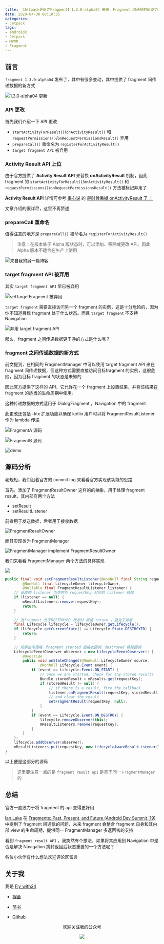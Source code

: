 ```yaml
---
title: 【Jetpack更新之Fragment】1.3.0-alpha04 来袭，Fragment 间通信的新姿势
date: 2020-04-30 00:10:35
categories: 
- Jetpack
tags: 
- androidx
- Jetpack
- MVVM
- Fragment
---
```


## 前言

`fragment 1.3.0-alpha04` 发布了，其中有很多变动，其中提供了 fragment 间传递数据的新方式

![1.3.0-alpha04 更新](https://gitee.com/flywith24/Album/raw/master/img/20200430090529.png)

<!-- more-->

### API 更改

首先我们介绍一下 API 更改

- `startActivityForResult()`/`onActivityResult()` 和 `requestPermissions()`/`onRequestPermissionsResult()` 弃用
- `prepareCall()` 重命名为 `registerForActivityResult()` 
- `target fragment API` 被弃用



### Activity Result API 上位

由于官方提供了 **Activity Result API** 来替换 **onActivityResult**  机制，因此 fragment 的  `startActivityForResult()`/`onActivityResult()` 和 `requestPermissions()`/`onRequestPermissionsResult()` 方法被标记弃用了



**Activity Result API** 详情可参考 [秉心说](https://juejin.im/user/586eff908d6d81005879507d) 的 [是时候丢掉 onActivityResult 了 ！](https://juejin.im/post/5e80cb1ee51d45471654fae7)

文章介绍的很详尽，这里不再赘述



### prepareCall 重命名

值得注意的地方是 `prepareCall()` 被命名为 `registerForActivityResult()` 

> 注意：在版本处于 Alpha 版状态时，可以添加、移除或更改 API。因此 Alpha 版本不适合在生产上使用

![来自我的另一篇博客](https://gitee.com/flywith24/Album/raw/master/img/20200430091418.png)



### target fragment API 被弃用

其实 `target fragment API` 早已被弃用

![setTargetFragment 被弃用](https://gitee.com/flywith24/Album/raw/master/img/20200430092548.png)

`target fragment` 需要直接访问另一个 fragment 的实例，这是十分危险的，因为你不知道目标 fragment 处于什么状态。而且 `target fragment` 不支持 Navigation



![弃用 target fragment API](https://gitee.com/flywith24/Album/raw/master/img/20200430092824.png)

那么，fragment 之间传递数据更干净的方式是什么呢？



### fragment 之间传递数据的新方式

前文提到，在相同的 FragmentManager 中可以使用 target fragment API 来在 fragment 间传递数据，但这种方式需要直接访问目标fragment 的实例，这很危险，因为目标 fragment 的状态是未知的



因此官方提供了这样的 API，它允许在一个 fragment 上设置结果，并将该结果在 fragment 的适当的生命周期中使用。

这种传递数据的方式适用于 DialogFragment ，Navigation 中的 fragment

此更改还包括 -ktx 扩展功能以确保 kotlin 用户可以将 FragmentResultListener 作为 lambda 传递

![FragmentA 源码](https://gitee.com/flywith24/Album/raw/master/img/20200430105343.png)

![FragmentB 源码](https://gitee.com/flywith24/Album/raw/master/img/20200430105411.png)

 

![demo](https://gitee.com/flywith24/Album/raw/master/img/20200430105045.gif)



## 源码分析

老规矩，我们沿着官方的 commit log 来看看官方实现该功能的思路

首先，添加了 FragmentResultOwner 这样的的抽象，用于处理 fragment result，其内部有两个方法

- setResult
- setResultListener

前者用于发送数据，后者用于接收数据

![FragmentResultOwner](https://gitee.com/flywith24/Album/raw/master/img/20200430110206.png)

而其实现类为 FragmentManager

![FragmentManager implement FragmentResultOwner ](https://gitee.com/flywith24/Album/raw/master/img/20200430110412.png)

我们来看看 FragmentManager 两个方法的具体实现

![](https://gitee.com/flywith24/Album/raw/master/img/20200430111003.png)



``` java
public final void setFragmentResultListener(@NonNull final String requestKey,
        @NonNull final LifecycleOwner lifecycleOwner,
        @Nullable final FragmentResultListener listener) {
    // 设置的 listener 为空时将 requestKey 对应的 listener 移除
    if (listener == null) {
        mResultListeners.remove(requestKey);
        return;
    }
    
    // 当fragment 处于DESTROYED 状态时 直接 return ，避免了异常
    final Lifecycle lifecycle = lifecycleOwner.getLifecycle();
    if (lifecycle.getCurrentState() == Lifecycle.State.DESTROYED) {
        return;
    }
    
    // 观察生命周期，fragment started 后接收回调，destroyed 移除回调
    LifecycleEventObserver observer = new LifecycleEventObserver() {
        @Override
        public void onStateChanged(@NonNull LifecycleOwner source,
                @NonNull Lifecycle.Event event) {
            if (event == Lifecycle.Event.ON_START) {
                // once we are started, check for any stored results
                Bundle storedResult = mResults.get(requestKey);
                if (storedResult != null) {
                    // if there is a result, fire the callback
                    listener.onFragmentResult(requestKey, storedResult);
                    // and clear the result
                    setFragmentResult(requestKey, null);
                }
            }
            if (event == Lifecycle.Event.ON_DESTROY) {
                lifecycle.removeObserver(this);
                mResultListeners.remove(requestKey);
            }
        }
    };
    lifecycle.addObserver(observer);
    mResultListeners.put(requestKey, new LifecycleAwareResultListener(lifecycle, listener));
}
```

以上便是这部分的源码

> 这里要注意一点的是 `fragment result api` 是基于同一 `FragmentManager` 的



## 总结

官方一直致力于将 fragment 的 api 变得更好用

[Ian Lake](https://medium.com/@ianhlake) 在 [Fragments: Past, Present, and Future (Android Dev Summit '19)](https://www.youtube.com/watch?v=RS1IACnZLy4) 中提到了 fragment 间通信的问题，未来 fragment 会整合 fragment 自身和其内部 view 的生命周期，提供同一 FragmentManager 多返回栈的支持



看到 `fragment result API` ，我突然有个想法，如果将其应用到 Navigation 中是否是解决 Navigation 跳转返回后状态重置的一个方法呢？

各位小伙伴有什么想法欢迎评论区留言




## 关于我

我是 [Fly_with24](https://flywith24.gitee.io/)
- [掘金](https://juejin.im/user/57c7f6870a2b58006b1cfd6c)

- [简书](https://www.jianshu.com/u/3d5ad6043d66)

- [Github](https://github.com/Flywith24)

  


<center><p> 欢迎关注我的公众号</p></center>

<div align=center><img src="https://gitee.com/flywith24/Album/raw/master/img/20200429102625.jpg"/></div>



